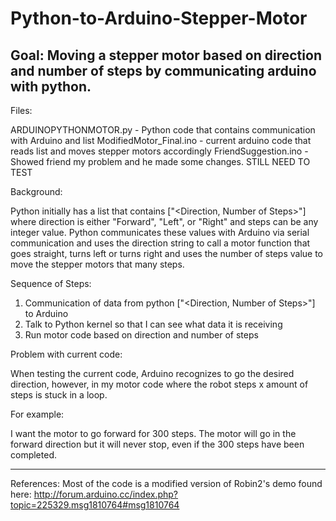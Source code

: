 # Python-to-Arduino-Stepper-Motor

Goal: Moving a stepper motor based on direction and number of steps by
communicating arduino with python.
---------------------------------------------------------------------------------------------

Files:

ARDUINOPYTHONMOTOR.py - Python code that contains communication with Arduino and list
ModifiedMotor_Final.ino - current arduino code that reads list and moves stepper motors accordingly
FriendSuggestion.ino - Showed friend my problem and he made some changes. STILL NEED TO TEST

Background:

Python initially has a list that contains ["<Direction, Number of Steps>"]
where direction is either "Forward", "Left", or "Right" and steps can be any integer value.
Python communicates these values with Arduino via serial communication and uses
the direction string to call a motor function that goes straight, turns left or turns right
and uses the number of steps value to move the stepper motors that many steps.

Sequence of Steps:
1) Communication of data from python ["<Direction, Number of Steps>"] to Arduino
2) Talk to Python kernel so that I can see what data it is receiving
3) Run motor code based on direction and number of steps

Problem with current code:

When testing the current code, Arduino recognizes to go the desired direction,
however, in my motor code where the robot steps x amount of steps is stuck in a loop.

For example:

I want the motor to go forward for 300 steps.
The motor will go in the forward direction but it will never stop, even if the 300 steps have been completed.

-----------------------------------------------------------------------------------------------------------------------
References:
Most of the code is a modified version of Robin2's demo found here:
http://forum.arduino.cc/index.php?topic=225329.msg1810764#msg1810764



